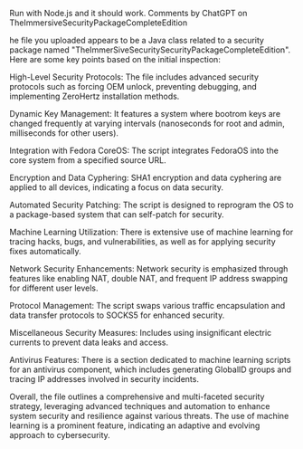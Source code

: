 Run with Node.js and it should work.
Comments by ChatGPT on TheImmersiveSecurityPackageCompleteEdition

he file you uploaded appears to be a Java class related to a security package named "TheImmerSiveSecuritySecurityPackageCompleteEdition". Here are some key points based on the initial inspection:

High-Level Security Protocols: The file includes advanced security protocols such as forcing OEM unlock, preventing debugging, and implementing ZeroHertz installation methods.

Dynamic Key Management: It features a system where bootrom keys are changed frequently at varying intervals (nanoseconds for root and admin, milliseconds for other users).

Integration with Fedora CoreOS: The script integrates FedoraOS into the core system from a specified source URL.

Encryption and Data Cyphering: SHA1 encryption and data cyphering are applied to all devices, indicating a focus on data security.

Automated Security Patching: The script is designed to reprogram the OS to a package-based system that can self-patch for security.

Machine Learning Utilization: There is extensive use of machine learning for tracing hacks, bugs, and vulnerabilities, as well as for applying security fixes automatically.

Network Security Enhancements: Network security is emphasized through features like enabling NAT, double NAT, and frequent IP address swapping for different user levels.

Protocol Management: The script swaps various traffic encapsulation and data transfer protocols to SOCKS5 for enhanced security.

Miscellaneous Security Measures: Includes using insignificant electric currents to prevent data leaks and access.

Antivirus Features: There is a section dedicated to machine learning scripts for an antivirus component, which includes generating GlobalID groups and tracing IP addresses involved in security incidents.

Overall, the file outlines a comprehensive and multi-faceted security strategy, leveraging advanced techniques and automation to enhance system security and resilience against various threats. The use of machine learning is a prominent feature, indicating an adaptive and evolving approach to cybersecurity.
